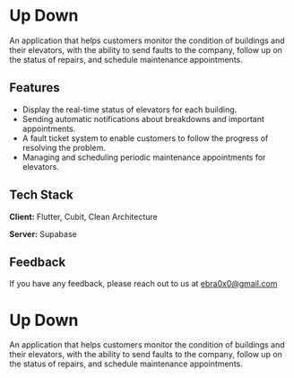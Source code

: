 
# Up Down

An application that helps customers monitor the condition of buildings and their elevators, with the ability to send faults to the company, follow up on the status of repairs, and schedule maintenance appointments.


## Features

- Display the real-time status of elevators for each building.
- Sending automatic notifications about breakdowns and important appointments.
- A fault ticket system to enable customers to follow the progress of resolving the problem.
- Managing and scheduling periodic maintenance appointments for elevators.


## Tech Stack

**Client:** Flutter, Cubit, Clean Architecture

**Server:** Supabase


## Feedback

If you have any feedback, please reach out to us at ebra0x0@gmail.com


# Up Down

An application that helps customers monitor the condition of buildings and their elevators, with the ability to send faults to the company, follow up on the status of repairs, and schedule maintenance appointments.


